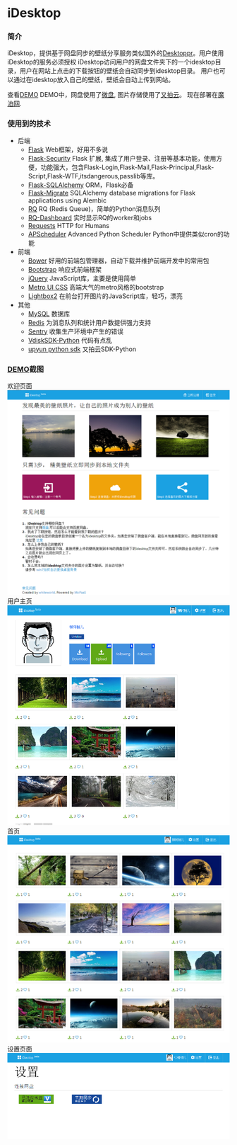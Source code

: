 iDesktop
========

### 简介
iDesktop，提供基于网盘同步的壁纸分享服务类似国外的[Desktoppr](https://www.desktoppr.co)。用户使用iDesktop的服务必须授权
iDesktop访问用户的网盘文件夹下的一个idesktop目录，用户在网站上点击的下载按钮的壁纸会自动同步到idesktop目录。
用户也可以通过在idesktop放入自己的壁纸，壁纸会自动上传到网站。

查看[DEMO](http://idesktop.sturgeon.mopaas.com/)
DEMO中，网盘使用了[微盘](http://vdisk.weibo.com/), 图片存储使用了[又拍云](https://www.upyun.com)。
现在部署在[魔泊网](http://www.mopaas.com/portal.jsp).


### 使用到的技术
- 后端
    - [Flask](http://flask.pocoo.org/) Web框架，好用不多说
    - [Flask-Security](http://pythonhosted.org/Flask-Security/index.html) Flask 扩展,
    集成了用户登录、注册等基本功能，使用方便，功能强大，包含Flask-Login,Flask-Mail,Flask-Principal,Flask-Script,Flask-WTF,itsdangerous,passlib等库。
    - [Flask-SQLAlchemy](http://pythonhosted.org/Flask-SQLAlchemy/) ORM，Flask必备
    - [Flask-Migrate](https://github.com/miguelgrinberg/Flask-Migrate)
    SQLAlchemy database migrations for Flask applications using Alembic
    - [RQ](http://python-rq.org/) RQ (Redis Queue)，简单的Python消息队列
    - [RQ-Dashboard](https://github.com/nvie/rq-dashboard) 实时显示RQ的worker和jobs
    - [Requests](http://docs.python-requests.org/en/latest/) HTTP for Humans
    - [APScheduler](http://pythonhosted.org/APScheduler/#advanced-python-scheduler)
    Advanced Python Scheduler Python中提供类似cron的功能
- 前端
    - [Bower](http://bower.io/) 好用的前端包管理器，自动下载并维护前端开发中的常用包
    - [Bootstrap](http://getbootstrap.com/) 响应式前端框架
    - [jQuery](http://jquery.com/) JavaScript库，主要是使用简单
    - [Metro UI CSS](http://metroui.org.ua/) 高端大气的metro风格的bootstrap
    - [Lightbox2](http://lokeshdhakar.com/projects/lightbox2/) 在前台打开图片的JavaScript库，轻巧，漂亮
- 其他
    - [MySQL](http://www.mysql.com/) 数据库
    - [Redis](http://redis.io/) 为消息队列和统计用户数提供强力支持
    - [Sentry](https://getsentry.com/welcome/) 收集生产环境中产生的错误
    - [VdiskSDK-Python](https://github.com/CloudSide/VdiskSDK-Python) 代码有点乱
    - [upyun python sdk](https://github.com/upyun/python-sdk/) 又拍云SDK-Python

### [DEMO](http://idesktop.sturgeon.mopaas.com/)截图
欢迎页面
![欢迎界面](screenshots/welcome.png)
用户主页
![用户主页](screenshots/user_profile.png)
首页
![首页](screenshots/index.png)
设置页面
![设置界面](screenshots/setting.png)
